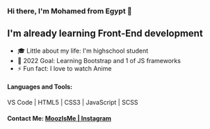 ### Hi there, I'm Mohamed from Egypt 👋

## I'm already learning Front-End development

- 🎓 Little about my life: I'm highschool student
- 🎯 2022 Goal: Learning Bootstrap and 1 of JS frameworks
- ⚡ Fun fact: I love to watch Anime

#### Languages and Tools:
VS Code | HTML5 | CSS3 | JavaScript | SCSS

#### Contact Me: [MoozIsMe | Instagram](https://www.instagram.com/moozisme/)
